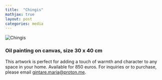 ```yaml
---
title:  "Chingis"
mathjax: true
layout: post
categories: media
---
```


![Chingis](https://gintaremaria.github.io/art/assets/images/DSCF8535-2.jpg)

### Oil painting on canvas, size 30 x 40 cm

This artwork is perfect for adding a touch of warmth and character to any space in your home. Available for 850 euros. For inquiries or to purchase, please email gintare.maria@proton.me.
